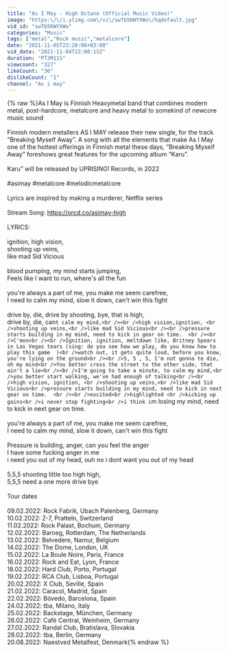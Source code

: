 ```yaml
---
title: "As I May - High Octane (Official Music Video)"
image: "https:\/\/i.ytimg.com\/vi\/swTb5KWYXWo\/hqdefault.jpg"
vid_id: "swTb5KWYXWo"
categories: "Music"
tags: ["metal","Rock music","metalcore"]
date: "2021-11-05T23:28:06+03:00"
vid_date: "2021-11-04T22:00:15Z"
duration: "PT3M11S"
viewcount: "327"
likeCount: "30"
dislikeCount: "1"
channel: "As i may"
---
```

{% raw %}As I May is Finnish Heavymetal band that combines modern metal, post-hardcore, metalcore and heavy metal to somekind of newcore music sound<br /><br />Finnish modern metallers AS I MAY release their new single, for the track “Breaking Myself Away”. A song with all the elements that make As I May one of the hottest offerings in Finnish metal these days, “Breaking Myself Away” foreshows great features for the upcoming album “Karu”.<br /><br />Karu” will be released by UPRISING! Records, in 2022<br /><br />#asimay #metalcore #melodicmetalcore <br /><br />Lyrics are inspired by making a murderer, Netflix series<br /><br />Stream Song: <a rel="nofollow" target="blank" href="https://orcd.co/asimay-high">https://orcd.co/asimay-high</a><br /><br />LYRICS:<br /><br />ignition, high vision,<br />shooting up veins,<br />like mad Sid Vicious <br /><br />blood pumping, my mind starts jumping,<br />Feels like I want to run, where's all the fun<br /><br />you're always a part of me, you make me seem carefree,<br />I need to calm my mind, slow it down, can't win this fight<br /><br />drive by, die, drive by shooting, bye, that is high,<br />drive by, die, can`t calm my mind,<br /><br />high vision,ignition, <br />shooting up veins,<br />like mad Sid Vicious<br /><br />pressure starts building in my mind, need to kick in gear on time.  <br /><br />C'mon<br /><br />Ignition, ignition, meltdown like, Britney Spears in Las Vegas tears (sing: do you see how we play, do you know how to play this game  )<br />watch out, it gets quite loud, before you know, you're lying on the ground<br /><br />5, 5 , 5, I'm not gonna to die, oh my mind<br />You better cross the street to the other side, that ain't a lie<br /><br />I'm going to take a minute, to calm my mind,<br />you better start walking, we've had enough of talking<br /><br />high vision, ignition, <br />shooting up veins,<br />like mad Sid Vicious<br />pressure starts building in my mind, need to kick in next gear on time.  <br /><br />excited<br />highlighted <br />kicking up gains<br />i never stop fighting<br />i think i`m losing my mind, need to kick in next gear on time.  <br /><br />you're always a part of me, you make me seem carefree,<br />I need to calm my mind, slow it down, can't win this fight<br /><br />Pressure is building, anger, can you feel the anger<br />I have some fucking anger in me<br />i need you out of my head, ouh no i dont want you out of my head<br /><br />5,5,5 shooting little too high high,<br />5,5,5 need a one more drive bye<br /><br />Tour dates<br /><br />09.02.2022: Rock Fabrik, Ubach Palenberg, Germany<br />10.02.2022: Z-7, Pratteln, Switzerland<br />11.02.2022: Rock Palast, Bochum, Germany<br />12.02.2022: Baroeg, Rotterdam, The Netherlands<br />13.02.2022: Belvedere, Namur, Belgium<br />14.02.2022: The Dome, London, UK<br />15.02.2022: La Boule Noire, Paris, France<br />16.02.2022: Rock and Eat, Lyon, France<br />18.02.2022: Hard Club, Porto, Portugal<br />19.02.2022: RCA Club, Lisboa, Portugal<br />20.02.2022: X Club, Seville, Spain<br />21.02.2022: Caracol, Madrid, Spain<br />22.02.2022: Bóvedo, Barcelona, Spain<br />24.02.2022: tba, Milano, Italy<br />25.02.2022: Backstage, München, Germany<br />26.02.2022: Café Central, Weinheim, Germany<br />27.02.2022: Randal Club, Bratislava, Slovakia<br />28.02.2022: tba, Berlin, Germany<br />20.08.2022: Naestved Metalfest, Denmark{% endraw %}
